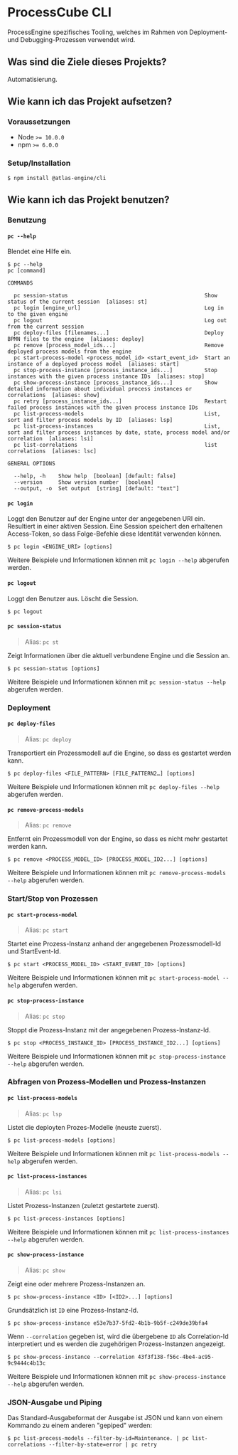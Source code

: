 # ProcessCube CLI

ProcessEngine spezifisches Tooling, welches im Rahmen von Deployment- und Debugging-Prozessen verwendet wird.

## Was sind die Ziele dieses Projekts?

Automatisierung.

## Wie kann ich das Projekt aufsetzen?


### Voraussetzungen

* Node `>= 10.0.0`
* npm `>= 6.0.0`


### Setup/Installation

```shell
$ npm install @atlas-engine/cli
```

## Wie kann ich das Projekt benutzen?


### Benutzung

#### `pc --help`

Blendet eine Hilfe ein.

```shell
$ pc --help
pc [command]

COMMANDS

  pc session-status                                           Show status of the current session  [aliases: st]
  pc login [engine_url]                                       Log in to the given engine
  pc logout                                                   Log out from the current session
  pc deploy-files [filenames...]                              Deploy BPMN files to the engine  [aliases: deploy]
  pc remove [process_model_ids...]                            Remove deployed process models from the engine
  pc start-process-model <process_model_id> <start_event_id>  Start an instance of a deployed process model  [aliases: start]
  pc stop-process-instance [process_instance_ids...]          Stop instances with the given process instance IDs  [aliases: stop]
  pc show-process-instance [process_instance_ids...]          Show detailed information about individual process instances or correlations  [aliases: show]
  pc retry [process_instance_ids...]                          Restart failed process instances with the given process instance IDs
  pc list-process-models                                      List, sort and filter process models by ID  [aliases: lsp]
  pc list-process-instances                                   List, sort and filter process instances by date, state, process model and/or correlation  [aliases: lsi]
  pc list-correlations                                        list correlations  [aliases: lsc]

GENERAL OPTIONS

  --help, -h    Show help  [boolean] [default: false]
  --version     Show version number  [boolean]
  --output, -o  Set output  [string] [default: "text"]
```

#### `pc login`

Loggt den Benutzer auf der Engine unter der angegebenen URI ein. Resultiert in einer aktiven Session.
Eine Session speichert den erhaltenen Access-Token, so dass Folge-Befehle diese Identität verwenden können.

```shell
$ pc login <ENGINE_URI> [options]
```

Weitere Beispiele und Informationen können mit `pc login --help` abgerufen werden.

#### `pc logout`

Loggt den Benutzer aus. Löscht die Session.

```shell
$ pc logout
```

#### `pc session-status`

> Alias: `pc st`

Zeigt Informationen über die aktuell verbundene Engine und die Session an.

```shell
$ pc session-status [options]
```

Weitere Beispiele und Informationen können mit `pc session-status --help` abgerufen werden.

### Deployment

#### `pc deploy-files`

> Alias: `pc deploy`

Transportiert ein Prozessmodell auf die Engine, so dass es gestartet werden kann.

```shell
$ pc deploy-files <FILE_PATTERN> [FILE_PATTERN2…] [options]
```

Weitere Beispiele und Informationen können mit `pc deploy-files --help` abgerufen werden.

#### `pc remove-process-models`

> Alias: `pc remove`

Entfernt ein Prozessmodell von der Engine, so dass es nicht mehr gestartet werden kann.

```shell
$ pc remove <PROCESS_MODEL_ID> [PROCESS_MODEL_ID2...] [options]
```

Weitere Beispiele und Informationen können mit `pc remove-process-models --help` abgerufen werden.

### Start/Stop von Prozessen

#### `pc start-process-model`

> Alias: `pc start`

Startet eine Prozess-Instanz anhand der angegebenen Prozessmodell-Id und StartEvent-Id.

```shell
$ pc start <PROCESS_MODEL_ID> <START_EVENT_ID> [options]
```

Weitere Beispiele und Informationen können mit `pc start-process-model --help` abgerufen werden.

#### `pc stop-process-instance`

> Alias: `pc stop`

Stoppt die Prozess-Instanz mit der angegebenen Prozess-Instanz-Id.

```shell
$ pc stop <PROCESS_INSTANCE_ID> [PROCESS_INSTANCE_ID2...] [options]
```

Weitere Beispiele und Informationen können mit `pc stop-process-instance --help` abgerufen werden.

### Abfragen von Prozess-Modellen und Prozess-Instanzen

#### `pc list-process-models`

> Alias: `pc lsp`

Listet die deployten Prozes-Modelle (neuste zuerst).

```shell
$ pc list-process-models [options]
```

Weitere Beispiele und Informationen können mit `pc list-process-models --help` abgerufen werden.

#### `pc list-process-instances`

> Alias: `pc lsi`

Listet Prozess-Instanzen (zuletzt gestartete zuerst).

```shell
$ pc list-process-instances [options]
```

Weitere Beispiele und Informationen können mit `pc list-process-instances --help` abgerufen werden.

#### `pc show-process-instance`

> Alias: `pc show`

Zeigt eine oder mehrere Prozess-Instanzen an.

```shell
$ pc show-process-instance <ID> [<ID2>...] [options]
```

Grundsätzlich ist `ID` eine Prozess-Instanz-Id.

```shell
$ pc show-process-instance e53e7b37-5fd2-4b1b-9b5f-c249de39bfa4
```

Wenn `--correlation` gegeben ist, wird die übergebene `ID` als Correlation-Id interpretiert und es werden die zugehörigen Prozess-Instanzen angezeigt.

```shell
$ pc show-process-instance --correlation 43f3f138-f56c-4be4-ac95-9c9444c4b13c
```

Weitere Beispiele und Informationen können mit `pc show-process-instance --help` abgerufen werden.

### JSON-Ausgabe und Piping

Das Standard-Ausgabeformat der Ausgabe ist JSON und kann von einem Kommando zu einem anderen "gepiped" werden:

```shell
$ pc list-process-models --filter-by-id=Maintenance. | pc list-correlations --filter-by-state=error | pc retry
```
